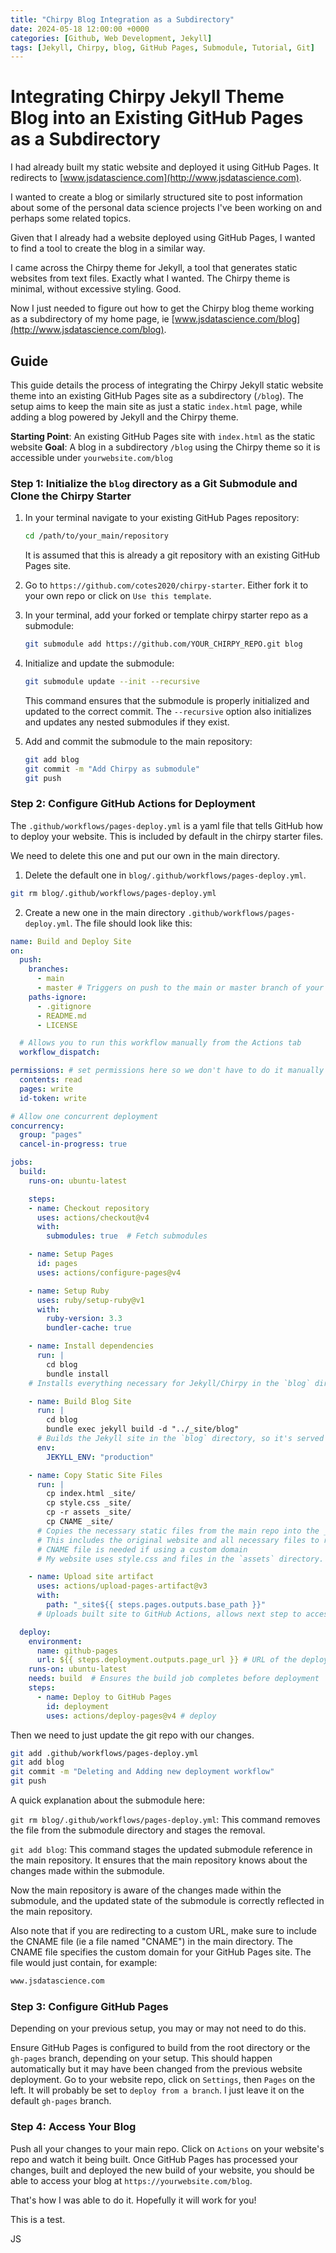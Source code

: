 ```yaml
---
title: "Chirpy Blog Integration as a Subdirectory"
date: 2024-05-18 12:00:00 +0000
categories: [Github, Web Development, Jekyll]
tags: [Jekyll, Chirpy, blog, GitHub Pages, Submodule, Tutorial, Git]
---
```


# Integrating Chirpy Jekyll Theme Blog into an Existing GitHub Pages as a Subdirectory

I had already built my static website and deployed it using GitHub Pages. It redirects to [www.jsdatascience.com](http://www.jsdatascience.com).

I wanted to create a blog or similarly structured site to post information about some of the personal data science projects I've been working on and perhaps some related topics. 

Given that I already had a website deployed using GitHub Pages, I wanted to find a tool to create the blog in a similar way. 

I came across the Chirpy theme for Jekyll, a tool that generates static websites from text files. Exactly what I wanted.
The Chirpy theme is minimal, without excessive styling. Good.

Now I just needed to figure out how to get the Chirpy blog theme working as a subdirectory of my home page, ie [www.jsdatascience.com/blog](http://www.jsdatascience.com/blog).


## Guide

This guide details the process of integrating the Chirpy Jekyll static website theme into an existing GitHub Pages site as a subdirectory (`/blog`). 
The setup aims to keep the main site as just a static `index.html` page, while adding a blog powered by Jekyll and the Chirpy theme.


**Starting Point**: An existing GitHub Pages site with `index.html` as the static website
**Goal**: A blog in a subdirectory `/blog` using the Chirpy theme so it is accessible under `yourwebsite.com/blog` 


### Step 1: Initialize the `blog` directory as a Git Submodule and Clone the Chirpy Starter

1. In your terminal navigate to your existing GitHub Pages repository:

    ```sh
    cd /path/to/your_main/repository
    ```
    It is assumed that this is already a git repository with an existing GitHub Pages site. 

2. Go to `https://github.com/cotes2020/chirpy-starter`. Either fork it to your own repo or click on `Use this template`.

3. In your terminal, add your forked or template chirpy starter repo as a submodule:

    ```sh
    git submodule add https://github.com/YOUR_CHIRPY_REPO.git blog
    ```

4. Initialize and update the submodule:

    ```sh
    git submodule update --init --recursive
    ```

    This command ensures that the submodule is properly initialized and updated to the correct commit. The `--recursive` option also initializes and updates any nested submodules if they exist.

5. Add and commit the submodule to the main repository:

    ```sh
    git add blog
    git commit -m "Add Chirpy as submodule"
    git push
    ```

### Step 2: Configure GitHub Actions for Deployment

The `.github/workflows/pages-deploy.yml` is a yaml file that tells GitHub how to deploy your website. This is included by default in the chirpy starter files. 

We need to delete this one and put our own in the main directory.

1. Delete the default one in `blog/.github/workflows/pages-deploy.yml`.
```sh
git rm blog/.github/workflows/pages-deploy.yml
```

2. Create a new one in the main directory `.github/workflows/pages-deploy.yml`. The file should look like this:

```yaml
name: Build and Deploy Site
on:
  push:
    branches:
      - main
      - master # Triggers on push to the main or master branch of your repository. Change if your branch is not one of these
    paths-ignore:
      - .gitignore
      - README.md
      - LICENSE

  # Allows you to run this workflow manually from the Actions tab
  workflow_dispatch:

permissions: # set permissions here so we don't have to do it manually
  contents: read
  pages: write
  id-token: write

# Allow one concurrent deployment
concurrency:
  group: "pages"
  cancel-in-progress: true

jobs:
  build:
    runs-on: ubuntu-latest

    steps:
    - name: Checkout repository
      uses: actions/checkout@v4
      with:
        submodules: true  # Fetch submodules

    - name: Setup Pages
      id: pages
      uses: actions/configure-pages@v4

    - name: Setup Ruby
      uses: ruby/setup-ruby@v1
      with:
        ruby-version: 3.3
        bundler-cache: true

    - name: Install dependencies
      run: |
        cd blog
        bundle install
    # Installs everything necessary for Jekyll/Chirpy in the `blog` directory

    - name: Build Blog Site
      run: |
        cd blog
        bundle exec jekyll build -d "../_site/blog"
      # Builds the Jekyll site in the `blog` directory, so it's served as https://yourwebsite.com/blog
      env:
        JEKYLL_ENV: "production"

    - name: Copy Static Site Files
      run: |
        cp index.html _site/
        cp style.css _site/
        cp -r assets _site/
        cp CNAME _site/
      # Copies the necessary static files from the main repo into the _site directory so they are included in deployment.
      # This includes the original website and all necessary files to render it
      # CNAME file is needed if using a custom domain
      # My website uses style.css and files in the `assets` directory. Change per your requirements

    - name: Upload site artifact
      uses: actions/upload-pages-artifact@v3
      with:
        path: "_site${{ steps.pages.outputs.base_path }}"
      # Uploads built site to GitHub Actions, allows next step to access and publish the files

  deploy:
    environment:
      name: github-pages
      url: ${{ steps.deployment.outputs.page_url }} # URL of the deployed site
    runs-on: ubuntu-latest
    needs: build  # Ensures the build job completes before deployment
    steps:
      - name: Deploy to GitHub Pages
        id: deployment
        uses: actions/deploy-pages@v4 # deploy

```

Then we need to just update the git repo with our changes.  
```sh
git add .github/workflows/pages-deploy.yml
git add blog
git commit -m "Deleting and Adding new deployment workflow"
git push
```
A quick explanation about the submodule here:

`git rm blog/.github/workflows/pages-deploy.yml`: This command removes the file from the submodule directory and stages the removal.

`git add blog`: This command stages the updated submodule reference in the main repository. It ensures that the main repository knows about the changes made within the submodule.

Now the main repository is aware of the changes made within the submodule, and the updated state of the submodule is correctly reflected in the main repository.


Also note that if you are redirecting to a custom URL, make sure to include the CNAME file (ie a file named "CNAME") in the main directory. The CNAME file specifies the custom domain for your GitHub Pages site. The file would just contain, for example:

```bash
www.jsdatascience.com
```

### Step 3: Configure GitHub Pages
Depending on your previous setup, you may or may not need to do this.

Ensure GitHub Pages is configured to build from the root directory or the `gh-pages` branch, depending on your setup. This should happen automatically but it may have been changed from the previous website deployment. Go to your website repo, click on `Settings`, then `Pages` on the left. It will probably be set to `deploy from a branch`. I just leave it on the default `gh-pages` branch.

### Step 4: Access Your Blog
Push all your changes to your main repo.
Click on `Actions` on your website's repo and watch it being built.
Once GitHub Pages has processed your changes, built and deployed the new build of your website, you should be able to access your blog at `https://yourwebsite.com/blog`.

That's how I was able to do it. Hopefully it will work for you!

This is a test.

JS